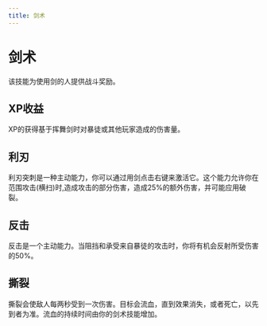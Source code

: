 ```yaml
---
title: 剑术
---
```


# 剑术

该技能为使用剑的人提供战斗奖励。

## XP收益

XP的获得基于挥舞剑时对暴徒或其他玩家造成的伤害量。

## 利刃

利刃突刺是一种主动能力，你可以通过用剑点击右键来激活它。这个能力允许你在范围攻击(横扫)时,造成攻击的部分伤害，造成25%的额外伤害，并可能应用破裂。

## 反击

反击是一个主动能力。当阻挡和承受来自暴徒的攻击时，你将有机会反射所受伤害的50%。

## 撕裂

撕裂会使敌人每两秒受到一次伤害。目标会流血，直到效果消失，或者死亡，以先到者为准。流血的持续时间由你的剑术技能增加。